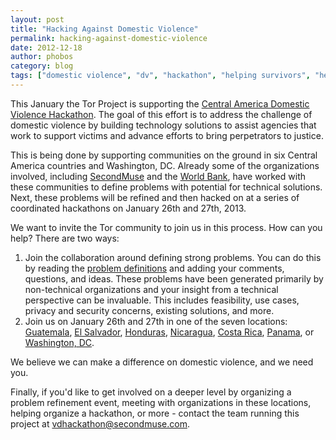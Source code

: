 ```yaml
---
layout: post
title: "Hacking Against Domestic Violence"
permalink: hacking-against-domestic-violence
date: 2012-12-18
author: phobos
category: blog
tags: ["domestic violence", "dv", "hackathon", "helping survivors", "helping victims", "ipv", "nnedv", "secondmuse", "tor", "world bank"]
---
```


This January the Tor Project is supporting the [Central America Domestic Violence Hackathon](http://vdhackathon.org). The goal of this effort is to address the challenge of domestic violence by building technology solutions to assist agencies that work to support victims and advance efforts to bring perpetrators to justice.

This is being done by supporting communities on the ground in six Central America countries and Washington, DC. Already some of the organizations involved, including [SecondMuse](http://secondmuse.com) and the [World Bank](http://worldbank.org), have worked with these communities to define problems with potential for technical solutions. Next, these problems will be refined and then hacked on at a series of coordinated hackathons on January 26th and 27th, 2013.

We want to invite the Tor community to join us in this process. How can you help? There are two ways:

1. Join the collaboration around defining strong problems. You can do this by reading the [problem definitions](http://vdhackathon.pbworks.com/w/page/61682446/FrontPage) and adding your comments, questions, and ideas. These problems have been generated primarily by non-technical organizations and your insight from a technical perspective can be invaluable. This includes feasibility, use cases, privacy and security concerns, existing solutions, and more.
2. Join us on January 26th and 27th in one of the seven locations: [Guatemala](http://www.eventbrite.com/event/4680867601), [El Salvador](http://www.eventbrite.com/event/4680929787), [Honduras](http://www.eventbrite.com/event/4680947841), [Nicaragua](http://www.eventbrite.com/event/4680961883), [Costa Rica](http://www.eventbrite.com/event/4680917751), [Panama](http://www.eventbrite.com/event/4680981943), or [Washington, DC](http://www.eventbrite.com/event/4680815445).

We believe we can make a difference on domestic violence, and we need you.

Finally, if you'd like to get involved on a deeper level by organizing a problem refinement event, meeting with organizations in these locations, helping organize a hackathon, or more - contact the team running this project at [vdhackathon@secondmuse.com](mailto:vdhackathon@secondmuse.com).

